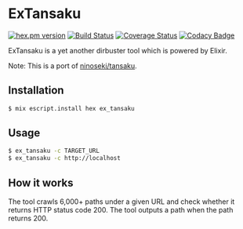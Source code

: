 # ExTansaku

[![hex.pm version](https://img.shields.io/hexpm/v/ex_tansaku.svg)](https://hex.pm/packages/ex_tansaku)
[![Build Status](https://travis-ci.org/ninoseki/ex_tansaku.svg?branch=master)](https://travis-ci.org/ninoseki/ex_tansaku)
[![Coverage Status](https://coveralls.io/repos/github/ninoseki/ex_tansaku/badge.svg?branch=master)](https://coveralls.io/github/ninoseki/ex_tansaku?branch=master)
[![Codacy Badge](https://api.codacy.com/project/badge/Grade/2401e746f4ac4f00b9eaa74f9028d65b)](https://www.codacy.com/app/ninoseki/ex_tansaku)

ExTansaku is a yet another dirbuster tool which is powered by Elixir.

Note: This is a port of [ninoseki/tansaku](https://github.com/ninoseki/tansaku).

## Installation

```sh
$ mix escript.install hex ex_tansaku
```

## Usage

```sh
$ ex_tansaku -c TARGET_URL
$ ex_tansaku -c http://localhost
```

## How it works

The tool crawls 6,000+ paths under a given URL and check whether it returns HTTP status code 200. The tool outputs a path when the path returns 200.
